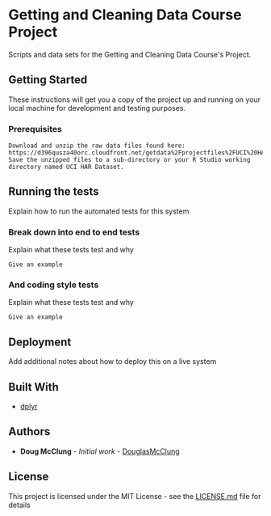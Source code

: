 # Getting and Cleaning Data Course Project

Scripts and data sets for the Getting and Cleaning Data Course's Project.  

## Getting Started

These instructions will get you a copy of the project up and running on your local machine for development and testing purposes.

### Prerequisites

```
Download and unzip the raw data files found here: https://d396qusza40orc.cloudfront.net/getdata%2Fprojectfiles%2FUCI%20HAR%20Dataset.zip.  
Save the unzipped files to a sub-directory or your R Studio working directory named UCI HAR Dataset.
```

## Running the tests

Explain how to run the automated tests for this system

### Break down into end to end tests

Explain what these tests test and why

```
Give an example
```

### And coding style tests

Explain what these tests test and why

```
Give an example
```

## Deployment

Add additional notes about how to deploy this on a live system

## Built With

* [dplyr](https://cran.r-project.org/web/packages/dplyr/dplyr.pdf)

## Authors

* **Doug McClung** - *Initial work* - [DouglasMcClung](https://github.com/douglasmcclung/gettingandcleaningdataassignment/edit/master/README.md)

## License

This project is licensed under the MIT License - see the [LICENSE.md](LICENSE.md) file for details

